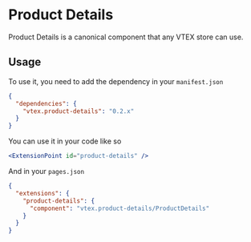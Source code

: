 # Product Details

Product Details is a canonical component that any VTEX store can use.

## Usage

To use it, you need to add the dependency in your `manifest.json`

```json
{
  "dependencies": {
    "vtex.product-details": "0.2.x"
  }
}
```

You can use it in your code like so

```jsx
<ExtensionPoint id="product-details" />
```

And in your `pages.json`

```json
{
  "extensions": {
    "product-details": {
      "component": "vtex.product-details/ProductDetails"
    }
  }
}
```

